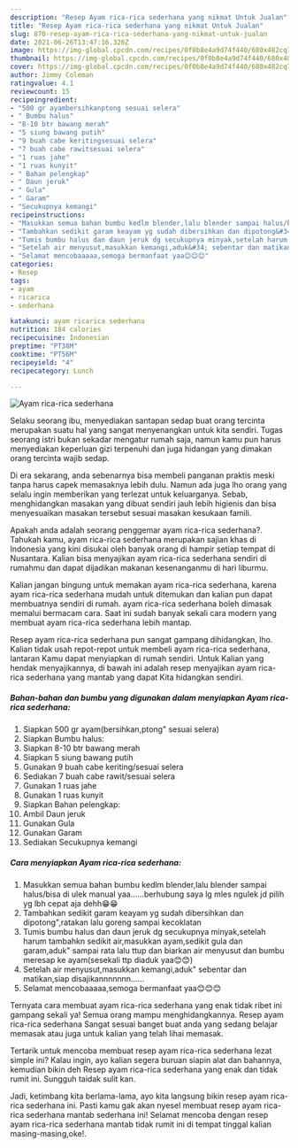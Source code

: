 ```yaml
---
description: "Resep Ayam rica-rica sederhana yang nikmat Untuk Jualan"
title: "Resep Ayam rica-rica sederhana yang nikmat Untuk Jualan"
slug: 870-resep-ayam-rica-rica-sederhana-yang-nikmat-untuk-jualan
date: 2021-06-26T13:47:16.326Z
image: https://img-global.cpcdn.com/recipes/0f0b8e4a9d74f440/680x482cq70/ayam-rica-rica-sederhana-foto-resep-utama.jpg
thumbnail: https://img-global.cpcdn.com/recipes/0f0b8e4a9d74f440/680x482cq70/ayam-rica-rica-sederhana-foto-resep-utama.jpg
cover: https://img-global.cpcdn.com/recipes/0f0b8e4a9d74f440/680x482cq70/ayam-rica-rica-sederhana-foto-resep-utama.jpg
author: Jimmy Coleman
ratingvalue: 4.1
reviewcount: 15
recipeingredient:
- "500 gr ayambersihkanptong sesuai selera"
- " Bumbu halus"
- "8-10 btr bawang merah"
- "5 siung bawang putih"
- "9 buah cabe keritingsesuai selera"
- "7 buah cabe rawitsesuai selera"
- "1 ruas jahe"
- "1 ruas kunyit"
- " Bahan pelengkap"
- " Daun jeruk"
- " Gula"
- " Garam"
- "Secukupnya kemangi"
recipeinstructions:
- "Masukkan semua bahan bumbu kedlm blender,lalu blender sampai halus/bisa di ulek manual yaa......berhubung saya lg mles ngulek jd pilih yg lbh cepat aja dehh😁😁"
- "Tambahkan sedikit garam keayam yg sudah dibersihkan dan dipotong&#34;,ratakan lalu goreng sampai kecoklatan"
- "Tumis bumbu halus dan daun jeruk dg secukupnya minyak,setelah harum tambahkn sedikit air,masukkan ayam,sedikit gula dan garam,aduk&#34; sampai rata lalu ttup dan biarkan air menyusut dan bumbu meresap ke ayam(sesekali ttp diaduk yaa😊😊)"
- "Setelah air menyusut,masukkan kemangi,aduk&#34; sebentar dan matikan,siap disajikannnnnnn......"
- "Selamat mencobaaaaa,semoga bermanfaat yaa😊😊😊"
categories:
- Resep
tags:
- ayam
- ricarica
- sederhana

katakunci: ayam ricarica sederhana 
nutrition: 184 calories
recipecuisine: Indonesian
preptime: "PT38M"
cooktime: "PT56M"
recipeyield: "4"
recipecategory: Lunch

---
```



![Ayam rica-rica sederhana](https://img-global.cpcdn.com/recipes/0f0b8e4a9d74f440/680x482cq70/ayam-rica-rica-sederhana-foto-resep-utama.jpg)

Selaku seorang ibu, menyediakan santapan sedap buat orang tercinta merupakan suatu hal yang sangat menyenangkan untuk kita sendiri. Tugas seorang istri bukan sekadar mengatur rumah saja, namun kamu pun harus menyediakan keperluan gizi terpenuhi dan juga hidangan yang dimakan orang tercinta wajib sedap.

Di era  sekarang, anda sebenarnya bisa membeli panganan praktis meski tanpa harus capek memasaknya lebih dulu. Namun ada juga lho orang yang selalu ingin memberikan yang terlezat untuk keluarganya. Sebab, menghidangkan masakan yang dibuat sendiri jauh lebih higienis dan bisa menyesuaikan masakan tersebut sesuai masakan kesukaan famili. 



Apakah anda adalah seorang penggemar ayam rica-rica sederhana?. Tahukah kamu, ayam rica-rica sederhana merupakan sajian khas di Indonesia yang kini disukai oleh banyak orang di hampir setiap tempat di Nusantara. Kalian bisa menyajikan ayam rica-rica sederhana sendiri di rumahmu dan dapat dijadikan makanan kesenanganmu di hari liburmu.

Kalian jangan bingung untuk memakan ayam rica-rica sederhana, karena ayam rica-rica sederhana mudah untuk ditemukan dan kalian pun dapat membuatnya sendiri di rumah. ayam rica-rica sederhana boleh dimasak memalui bermacam cara. Saat ini sudah banyak sekali cara modern yang membuat ayam rica-rica sederhana lebih mantap.

Resep ayam rica-rica sederhana pun sangat gampang dihidangkan, lho. Kalian tidak usah repot-repot untuk membeli ayam rica-rica sederhana, lantaran Kamu dapat menyiapkan di rumah sendiri. Untuk Kalian yang hendak menyajikannya, di bawah ini adalah resep menyajikan ayam rica-rica sederhana yang mantab yang dapat Kita hidangkan sendiri.

<!--inarticleads1-->

##### Bahan-bahan dan bumbu yang digunakan dalam menyiapkan Ayam rica-rica sederhana:

1. Siapkan 500 gr ayam(bersihkan,ptong&#34; sesuai selera)
1. Siapkan  Bumbu halus:
1. Siapkan 8-10 btr bawang merah
1. Siapkan 5 siung bawang putih
1. Gunakan 9 buah cabe keriting/sesuai selera
1. Sediakan 7 buah cabe rawit/sesuai selera
1. Gunakan 1 ruas jahe
1. Gunakan 1 ruas kunyit
1. Siapkan  Bahan pelengkap:
1. Ambil  Daun jeruk
1. Gunakan  Gula
1. Gunakan  Garam
1. Sediakan Secukupnya kemangi




<!--inarticleads2-->

##### Cara menyiapkan Ayam rica-rica sederhana:

1. Masukkan semua bahan bumbu kedlm blender,lalu blender sampai halus/bisa di ulek manual yaa......berhubung saya lg mles ngulek jd pilih yg lbh cepat aja dehh😁😁
1. Tambahkan sedikit garam keayam yg sudah dibersihkan dan dipotong&#34;,ratakan lalu goreng sampai kecoklatan
1. Tumis bumbu halus dan daun jeruk dg secukupnya minyak,setelah harum tambahkn sedikit air,masukkan ayam,sedikit gula dan garam,aduk&#34; sampai rata lalu ttup dan biarkan air menyusut dan bumbu meresap ke ayam(sesekali ttp diaduk yaa😊😊)
1. Setelah air menyusut,masukkan kemangi,aduk&#34; sebentar dan matikan,siap disajikannnnnnn......
1. Selamat mencobaaaaa,semoga bermanfaat yaa😊😊😊




Ternyata cara membuat ayam rica-rica sederhana yang enak tidak ribet ini gampang sekali ya! Semua orang mampu menghidangkannya. Resep ayam rica-rica sederhana Sangat sesuai banget buat anda yang sedang belajar memasak atau juga untuk kalian yang telah lihai memasak.

Tertarik untuk mencoba membuat resep ayam rica-rica sederhana lezat simple ini? Kalau ingin, ayo kalian segera buruan siapin alat dan bahannya, kemudian bikin deh Resep ayam rica-rica sederhana yang enak dan tidak rumit ini. Sungguh taidak sulit kan. 

Jadi, ketimbang kita berlama-lama, ayo kita langsung bikin resep ayam rica-rica sederhana ini. Pasti kamu gak akan nyesel membuat resep ayam rica-rica sederhana mantab sederhana ini! Selamat mencoba dengan resep ayam rica-rica sederhana mantab tidak rumit ini di tempat tinggal kalian masing-masing,oke!.

